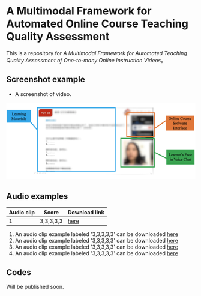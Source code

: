 # A Multimodal Framework for Automated Online Course Teaching Quality Assessment

This is a repository for *A Multimodal Framework for Automated Teaching Quality Assessment of One-to-many Online Instruction Videos*。

## Screenshot example

* A screenshot of video.


![screen](file/screen.png)


## Audio examples

| Audio clip    | Score  | Download link|
|  ----  | ----  | ----  |
| 1  | 3,3,3,3,3 |[here](file/DEMO_0_33333.wav)|



1. An audio clip example labeled '3,3,3,3,3' can be downloaded [here](file/DEMO_0_33333.wav)
1. An audio clip example labeled '3,3,3,3,3' can be downloaded [here](file/DEMO_0_33333.wav)
1. An audio clip example labeled '3,3,3,3,3' can be downloaded [here](file/DEMO_0_33333.wav)
1. An audio clip example labeled '3,3,3,3,3' can be downloaded [here](file/DEMO_0_33333.wav)


    
    
## Codes
Will be published soon.


